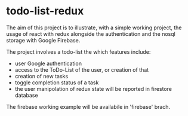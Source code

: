 # todo-list-redux

The aim of this project is to illustrate, with a simple working project, the usage of 
react with redux alongside the authentication and the nosql storage with Google Firebase.

The project involves a todo-list the which features include: 
- user Google authentication
- access to the ToDo-List of the user, or creation of that
- creation of new tasks
- toggle completion status of a task
- the user manipolation of redux state will be reported in firestore database

The firebase working example will be availabile in 'firebase' brach.
